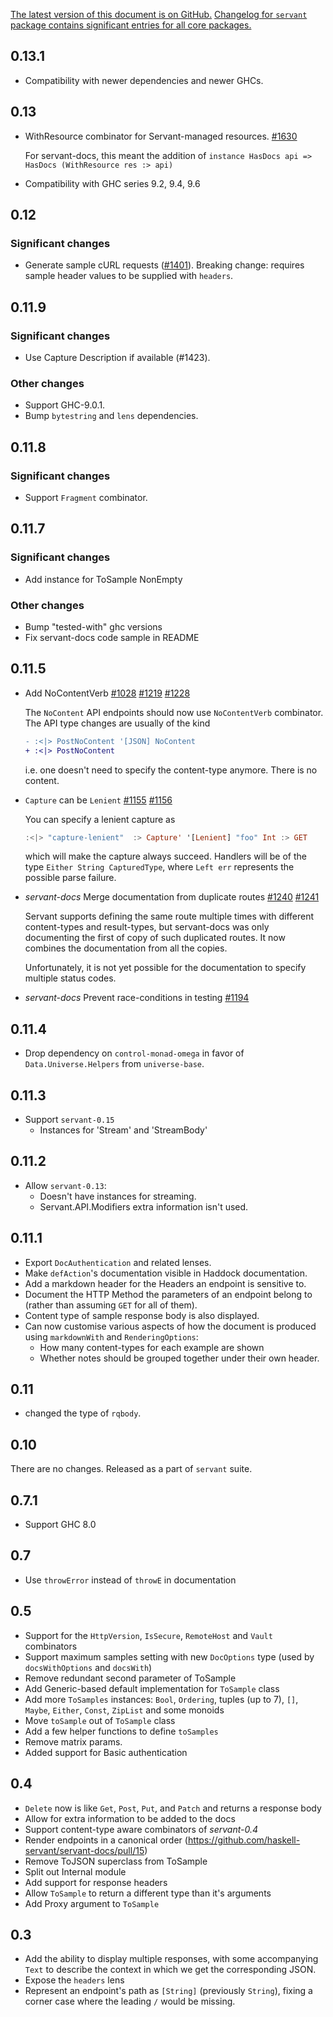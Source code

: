 [The latest version of this document is on GitHub.](https://github.com/haskell-servant/servant/blob/master/servant-docs/CHANGELOG.md)
[Changelog for `servant` package contains significant entries for all core packages.](https://github.com/haskell-servant/servant/blob/master/servant/CHANGELOG.md)

0.13.1
------

- Compatibility with newer dependencies and newer GHCs.

0.13
----

- WithResource combinator for Servant-managed resources. [#1630](https://github.com/haskell-servant/servant/pull/1630)

  For servant-docs, this meant the addition of `instance HasDocs api => HasDocs (WithResource res :> api)`

- Compatibility with GHC series 9.2, 9.4, 9.6

0.12
----

### Significant changes

- Generate sample cURL requests
  ([#1401](https://github.com/haskell-servant/servant/pull/1401/files)).
  Breaking change: requires sample header values to be supplied with `headers`.

0.11.9
------

### Significant changes

- Use Capture Description if available (#1423).

### Other changes

- Support GHC-9.0.1.
- Bump `bytestring` and `lens` dependencies.

0.11.8
------

### Significant changes

- Support `Fragment` combinator.

0.11.7
------

### Significant changes

- Add instance for ToSample NonEmpty

### Other changes

- Bump "tested-with" ghc versions
- Fix servant-docs code sample in README

0.11.5
----


- Add NoContentVerb [#1028](https://github.com/haskell-servant/servant/issues/1028) [#1219](https://github.com/haskell-servant/servant/pull/1219) [#1228](https://github.com/haskell-servant/servant/pull/1228)

  The `NoContent` API endpoints should now use `NoContentVerb` combinator.
  The API type changes are usually of the kind

  ```diff
  - :<|> PostNoContent '[JSON] NoContent
  + :<|> PostNoContent
  ```

  i.e. one doesn't need to specify the content-type anymore. There is no content.

- `Capture` can be `Lenient` [#1155](https://github.com/haskell-servant/servant/issues/1155) [#1156](https://github.com/haskell-servant/servant/pull/1156)

  You can specify a lenient capture as

  ```haskell
  :<|> "capture-lenient"  :> Capture' '[Lenient] "foo" Int :> GET
  ```

  which will make the capture always succeed. Handlers will be of the
  type `Either String CapturedType`, where `Left err` represents
  the possible parse failure.

- *servant-docs* Merge documentation from duplicate routes [#1240](https://github.com/haskell-servant/servant/issues/1240) [#1241](https://github.com/haskell-servant/servant/pull/1241)

  Servant supports defining the same route multiple times with different
  content-types and result-types, but servant-docs was only documenting
  the first of copy of such duplicated routes. It now combines the
  documentation from all the copies.

  Unfortunately, it is not yet possible for the documentation to specify
  multiple status codes.

- *servant-docs* Prevent race-conditions in testing [#1194](https://github.com/haskell-servant/servant/pull/1194)

0.11.4
------

- Drop dependency on `control-monad-omega` in favor of `Data.Universe.Helpers` from `universe-base`.

0.11.3
------

- Support `servant-0.15`
   - Instances for 'Stream' and 'StreamBody'

0.11.2
------

* Allow `servant-0.13`:
  - Doesn't have instances for streaming.
  - Servant.API.Modifiers extra information isn't used.

0.11.1
------

* Export `DocAuthentication` and related lenses.
* Make `defAction`'s documentation visible in Haddock documentation.
* Add a markdown header for the Headers an endpoint is sensitive to.
* Document the HTTP Method the parameters of an endpoint belong to
  (rather than assuming `GET` for all of them).
* Content type of sample response body is also displayed.
* Can now customise various aspects of how the document is produced
  using `markdownWith` and `RenderingOptions`:
    - How many content-types for each example are shown
    - Whether notes should be grouped together under their own header.

0.11
----

* changed the type of `rqbody`.

0.10
----

There are no changes. Released as a part of `servant` suite.

0.7.1
-----

* Support GHC 8.0

0.7
---

* Use `throwError` instead of `throwE` in documentation

0.5
----

* Support for the `HttpVersion`, `IsSecure`, `RemoteHost` and `Vault` combinators
* Support maximum samples setting with new `DocOptions` type (used by `docsWithOptions` and `docsWith`)
* Remove redundant second parameter of ToSample
* Add Generic-based default implementation for `ToSample` class
* Add more `ToSamples` instances: `Bool`, `Ordering`, tuples (up to 7), `[]`, `Maybe`, `Either`, `Const`, `ZipList` and some monoids
* Move `toSample` out of `ToSample` class
* Add a few helper functions to define `toSamples`
* Remove matrix params.
* Added support for Basic authentication

0.4
---
* `Delete` now is like `Get`, `Post`, `Put`, and `Patch` and returns a response body
* Allow for extra information to be added to the docs
* Support content-type aware combinators of *servant-0.4*
* Render endpoints in a canonical order (https://github.com/haskell-servant/servant-docs/pull/15)
* Remove ToJSON superclass from ToSample
* Split out Internal module
* Add support for response headers
* Allow `ToSample` to return a different type than it's arguments
* Add Proxy argument to `ToSample`

0.3
---

* Add the ability to display multiple responses, with some accompanying `Text` to describe the context in which we get the corresponding JSON.
* Expose the `headers` lens
* Represent an endpoint's path as `[String]` (previously `String`), fixing a corner case where the leading `/` would be missing.

